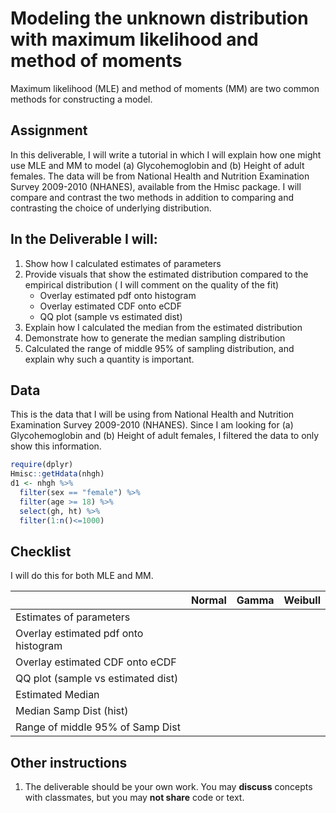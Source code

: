 Modeling the unknown distribution with maximum likelihood and method of moments
===============================================================================

Maximum likelihood (MLE) and method of moments (MM) are two common
methods for constructing a model.

Assignment
----------

In this deliverable, I will write a tutorial in which I will explain 
how one might use MLE and MM to model (a) Glycohemoglobin
and (b) Height of adult females. The data will be from National Health
and Nutrition Examination Survey 2009-2010 (NHANES), available from the
Hmisc package. I will compare and contrast the two methods in addition
to comparing and contrasting the choice of underlying distribution.

## In the Deliverable I will:

1.  Show how I calculated estimates of parameters
2.  Provide visuals that show the estimated distribution compared to the
    empirical distribution ( I will comment on the quality of the fit)
    -   Overlay estimated pdf onto histogram
    -   Overlay estimated CDF onto eCDF
    -   QQ plot (sample vs estimated dist)
3.  Explain how I calculated the median from the estimated
    distribution
4.  Demonstrate how to generate the median sampling distribution
5.  Calculated the range of middle 95% of sampling distribution, and
    explain why such a quantity is important.

Data
----

This is the data that I will be using from National Health
and Nutrition Examination Survey 2009-2010 (NHANES). Since I am looking for (a) Glycohemoglobin
and (b) Height of adult females, I filtered the data to only show this information.

``` r
require(dplyr)
Hmisc::getHdata(nhgh)
d1 <- nhgh %>% 
  filter(sex == "female") %>% 
  filter(age >= 18) %>% 
  select(gh, ht) %>% 
  filter(1:n()<=1000)
```

Checklist
---------

I will do this for both MLE and MM.

|                                      | Normal | Gamma | Weibull |
|:-------------------------------------|:------:|:-----:|:-------:|
| Estimates of parameters              |        |       |         |
| Overlay estimated pdf onto histogram |        |       |         |
| Overlay estimated CDF onto eCDF      |        |       |         |
| QQ plot (sample vs estimated dist)   |        |       |         |
| Estimated Median                     |        |       |         |
| Median Samp Dist (hist)              |        |       |         |
| Range of middle 95% of Samp Dist     |        |       |         |


Other instructions
------------------

1.  The deliverable should be your own work. You may **discuss**
    concepts with classmates, but you may **not share** code or text.
